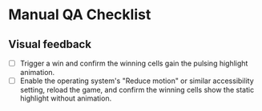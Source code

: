 # Manual QA Checklist

## Visual feedback
- [ ] Trigger a win and confirm the winning cells gain the pulsing highlight animation.
- [ ] Enable the operating system's "Reduce motion" or similar accessibility setting, reload the game, and confirm the winning cells show the static highlight without animation.
